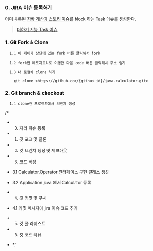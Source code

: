 
### 0. JIRA 이슈 등록하기
이미 등록된 [자바 계산기 스토리 이슈](https://hyosung2.atlassian.net/browse/SCRUM-1?atlOrigin=eyJpIjoiMGRjNjBkOWQxMGY0NDQxZDhlOWFkODc1MWEwZjBhMWEiLCJwIjoiaiJ9)를 block 하는 Task 이슈를 생성한다.

> [더하기 기능 Task 이슈](https://hyosung2.atlassian.net/browse/SCRUM-2?atlOrigin=eyJpIjoiNDFhZjU0ZmE0OGY5NGVlNjk3MGY5ZDUyYzdlOTFiMjkiLCJwIjoiaiJ9)


### 1. Git Fork & Clone
```.git
  1.1 이 페이지 상단에 있는 fork 버튼 클릭해서 fork

  1.2 fork한 레포지토리로 이동한 다음 code 버튼 클릭해서 주소 얻기

  1.3 내 로컬에 clone 하기

    git clone <https://github.com/{github id}/java-calculator.git>
```


### 2. Git branch & checkout
```.git
  1.1 clone한 프로젝트에서 브랜치 생성
```
/*
* 0. 지라 이슈 등록
* 1. 깃 포크 및 클론
* 2. 깃 브랜치 생성 및 체크아웃
    
* 3. 코드 작성
*   3.1 Calculator.Operator 인터페이스 구현 클래스 생성
*   3.2 Application.java 에서 Calculator 등록
  
* 4. 깃 커밋 및 푸시
*   4.1 커밋 메시지에 jira 이슈 코드 추가
* 5. 깃 풀 리퀘스트
* 6. 깃 코드 리뷰
* */
